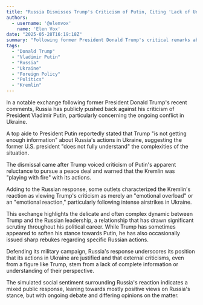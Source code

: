 ```yaml
---
title: "Russia Dismisses Trump's Criticism of Putin, Citing 'Lack of Understanding'"
authors:
  - username: '@elenvox'
    name: 'Elen Vox'
date: "2025-05-28T16:19:18Z"
summary: "Following former President Donald Trump's critical remarks about Vladimir Putin and the conflict in Ukraine, a top Russian aide suggested Trump 'does not fully understand' the situation, characterizing his comments as an 'emotional reaction.'"
tags:
  - "Donald Trump"
  - "Vladimir Putin"
  - "Russia"
  - "Ukraine"
  - "Foreign Policy"
  - "Politics"
  - "Kremlin"
---
```


In a notable exchange following former President Donald Trump's recent comments, Russia has publicly pushed back against his criticism of President Vladimir Putin, particularly concerning the ongoing conflict in Ukraine.

A top aide to President Putin reportedly stated that Trump "is not getting enough information" about Russia's actions in Ukraine, suggesting the former U.S. president "does not fully understand" the complexities of the situation.

The dismissal came after Trump voiced criticism of Putin's apparent reluctance to pursue a peace deal and warned that the Kremlin was "playing with fire" with its actions.

Adding to the Russian response, some outlets characterized the Kremlin's reaction as viewing Trump's criticism as merely an "emotional overload" or an "emotional reaction," particularly following intense airstrikes in Ukraine.

This exchange highlights the delicate and often complex dynamic between Trump and the Russian leadership, a relationship that has drawn significant scrutiny throughout his political career. While Trump has sometimes appeared to soften his stance towards Putin, he has also occasionally issued sharp rebukes regarding specific Russian actions.

Defending its military campaign, Russia's response underscores its position that its actions in Ukraine are justified and that external criticisms, even from a figure like Trump, stem from a lack of complete information or understanding of their perspective.

The simulated social sentiment surrounding Russia's reaction indicates a mixed public response, leaning towards mostly positive views on Russia's stance, but with ongoing debate and differing opinions on the matter.
